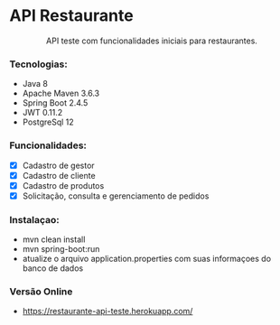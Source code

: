 # API Restaurante 

<p align="center">API teste com funcionalidades iniciais para restaurantes.</p>

### Tecnologias:
 - Java 8
 - Apache Maven 3.6.3
 - Spring Boot 2.4.5
 - JWT 0.11.2
 - PostgreSql 12

### Funcionalidades:

- [x] Cadastro de gestor
- [x] Cadastro de cliente
- [x] Cadastro de produtos
- [x] Solicitação, consulta e gerenciamento de pedidos

### Instalaçao:
 - mvn clean install
 - mvn spring-boot:run
 - atualize o arquivo application.properties com suas informaçoes do banco de dados

### Versão Online
 - https://restaurante-api-teste.herokuapp.com/

